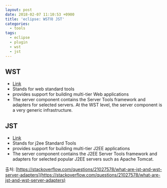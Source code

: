 ```yaml
---
layout: post
date: 2018-02-07 11:10:53 +0900
title: 'eclipse: WST와 JST'
categories:
  - tools
tags:
  - eclipse
  - plugin
  - wst
  - jst
---
```


## WST
- [Link](https://eclipse.org/webtools/wst/main.php)
- Stands for web standard tools
- provides support for building multi-tier Web applications
- The server component contains the Server Tools framework and adapters for selected servers. At the WST level, the server component is a very generic infrastructure.

## JST
- [Link](https://eclipse.org/webtools/jst/main.php)
- Stands for j2ee Standard Tools
- provides support for building multi-tier J2EE applications
- The server component contains the J2EE Server Tools framework and adapters for selected popular J2EE servers such as Apache Tomcat.

출처: [https://stackoverflow.com/questions/21027578/what-are-jst-and-wst-server-adapters](https://stackoverflow.com/questions/21027578/what-are-jst-and-wst-server-adapters)
